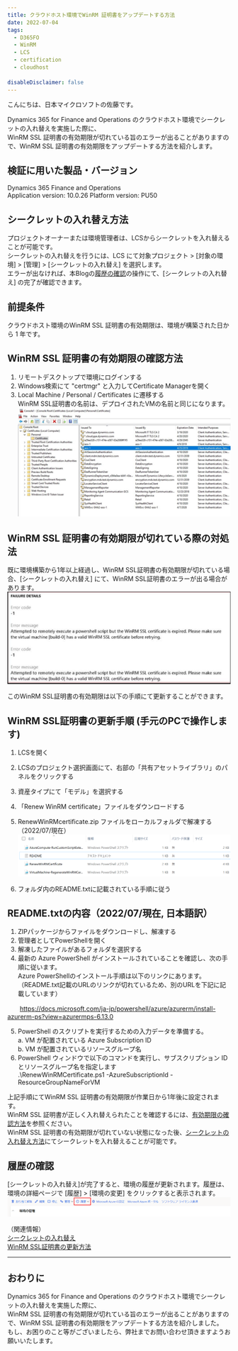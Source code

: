 ```yaml
---
title: クラウドホスト環境でWinRM 証明書をアップデートする方法
date: 2022-07-04
tags:
  - D365FO
  - WinRM
  - LCS
  - certification
  - cloudhost

disableDisclaimer: false
---
```


こんにちは、日本マイクロソフトの佐藤です。

Dynamics 365 for Finance and Operations のクラウドホスト環境でシークレットの入れ替えを実施した際に、  
WinRM SSL 証明書の有効期限が切れている旨のエラーが出ることがありますので、WinRM SSL 証明書の有効期限をアップデートする方法を紹介します。  

<!-- more -->
## 検証に用いた製品・バージョン
Dynamics 365 Finance and Operations      
Application version: 10.0.26
Platform version: PU50

## シークレットの入れ替え方法
プロジェクトオーナーまたは環境管理者は、LCSからシークレットを入れ替えることが可能です。  
シークレットの入れ替えを行うには、LCS にて対象プロジェクト > [対象の環境] > [管理] > [シークレットの入れ替え] を選択します。  
エラーが出なければ、本Blogの[履歴の確認](#履歴の確認)の操作にて、[シークレットの入れ替え] の完了が確認できます。  


## 前提条件
クラウドホスト環境のWinRM SSL 証明書の有効期限は、環境が構築された日から 1 年です。  


## WinRM SSL 証明書の有効期限の確認方法
1. リモートデスクトップで環境にログインする
2. Windows検索にて "certmgr" と入力してCertificate Managerを開く
3. Local Machine / Personal / Certificates に遷移する  
WinRM SSL証明書の名前は、デプロイされたVMの名前と同じになります。  
![](./how-to-update-WinRM/how-to-update-WinRM1.jpg)


## WinRM SSL 証明書の有効期限が切れている際の対処法
既に環境構築から1年以上経過し、WinRM SSL証明書の有効期限が切れている場合、[シークレットの入れ替え] にて、WinRM SSL証明書のエラーが出る場合があります。  
![](./how-to-update-WinRM/how-to-update-WinRM0.jpg)

このWinRM SSL証明書の有効期限は以下の手順にて更新することができます。  

## WinRM SSL証明書の更新手順 (手元のPCで操作します)
1. LCSを開く
2. LCSのプロジェクト選択画面にて、右部の「共有アセットライブラリ」のパネルをクリックする
4. 資産タイプにて「モデル」を選択する
5. 「Renew WinRM certificate」ファイルをダウンロードする
6. RenewWinRMcertificate.zip ファイルをローカルフォルダで解凍する（2022/07/現在）
   ![](./how-to-update-WinRM/how-to-update-WinRM2.png)

7. フォルダ内のREADME.txtに記載されている手順に従う

## README.txtの内容（2022/07/現在, 日本語訳）  
1. ZIPパッケージからファイルをダウンロードし、解凍する  
2. 管理者としてPowerShellを開く  
3. 解凍したファイルがあるフォルダを選択する  
4. 最新の Azure PowerShell がインストールされていることを確認し、次の手順に従います。  
   Azure PowerShellのインストール手順は以下のリンクにあります。    
   （README.txt記載のURLのリンクが切れているため、別のURLを下記に記載しています）  

　　https://docs.microsoft.com/ja-jp/powershell/azure/azurerm/install-azurerm-ps?view=azurermps-6.13.0

5. PowerShell のスクリプトを実行するための入力データを準備する。  
   a. VM が配置されている Azure Subscription ID  
   b. VM が配置されているリソースグループ名  
6. PowerShell ウィンドウで以下のコマンドを実行し、サブスクリプション ID とリソースグループ名を指定します  
   .\RenewWinRMCertificate.ps1 -AzureSubscriptionId <SubscriptionId> -ResourceGroupNameForVM <ResourceGroupName>  

上記手順にてWinRM SSL 証明書の有効期限が作業日から1年後に設定されます。  
WinRM SSL 証明書が正しく入れ替えられたことを確認するには、[有効期限の確認方法](#有効期限の確認方法)を参照ください。  
WinRM SSL 証明書の有効期限が切れていない状態になった後、[シークレットの入れ替え方法](#シークレットの入れ替え方法)にてシークレットを入れ替えることが可能です。

## 履歴の確認
[シークレットの入れ替え]が完了すると、環境の履歴が更新されます。履歴は、環境の詳細ページで [履歴] > [環境の変更] をクリックすると表示されます。  
   ![](./how-to-update-WinRM/how-to-update-WinRM3.png)

（関連情報）  
[シークレットの入れ替え](https://cloudblogs.microsoft.com/dynamics365/it/2018/04/22/rotate-the-expired-or-nearly-expired-ssl-certificate-on-your-subscriptions-one-box-environments)  
[WinRM SSL証明書の更新方法](https://cloudblogs.microsoft.com/dynamics365/it/2018/05/02/how-to-update-the-winrm-ssl-certificate-on-environments-deployed-in-your-subscription/?source=lcs)

---
## おわりに  

Dynamics 365 for Finance and Operations のクラウドホスト環境でシークレットの入れ替えを実施した際に、  
WinRM SSL 証明書の有効期限が切れている旨のエラーが出ることがありますので、WinRM SSL 証明書の有効期限をアップデートする方法を紹介しました。  
もし、お困りのこと等がございましたら、弊社までお問い合わせ頂きますようお願いいたします。  

